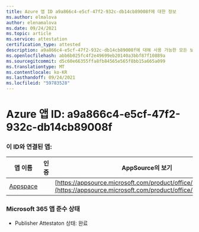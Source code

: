 ```yaml
---
title: Azure 앱 ID a9a866c4-e5cf-47f2-932c-db14cb89008f에 대한 정보
ms.author: elmalova
author: elenamalova
ms.date: 09/24/2021
ms.topic: article
ms.service: attestation
certification_type: attested
description: a9a866c4-e5cf-47f2-932c-db14cb89008f에 대해 사용 가능한 모든 보안 및 규정 준수 정보입니다.
ms.openlocfilehash: abb6b025fc4f2e49699eb20140a3bbf87f10889a
ms.sourcegitcommit: d5c60e66355ffa8fb84565e565f8bb15a665a099
ms.translationtype: MT
ms.contentlocale: ko-KR
ms.lasthandoff: 09/24/2021
ms.locfileid: "59783528"
---
```

# <a name="azure-app-id-a9a866c4-e5cf-47f2-932c-db14cb89008f"></a>Azure 앱 ID: a9a866c4-e5cf-47f2-932c-db14cb89008f


### <a name="apps-associated-with-this-id"></a>이 ID와 연결된 앱:
| **앱 이름** | **인증** | **AppSource의 보기** |
|--------------|---------------|-----------------------|
| [Appspace](https://docs.microsoft.com/microsoft-365-app-certification/forward/WA200001738) |  | [https://appsource.microsoft.com/product/office/WA200001738](https://appsource.microsoft.com/product/office/WA200001738) |

### <a name="microsoft-365-app-compliance-status"></a>Microsoft 365 앱 준수 상태
- Publisher Attestaton 상태: 완료
